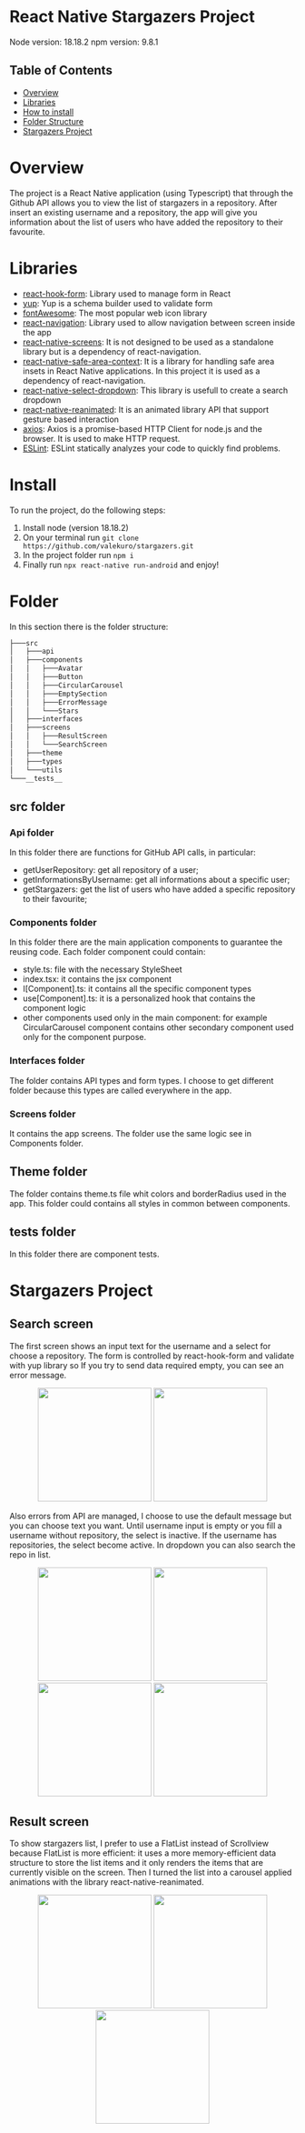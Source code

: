# React Native Stargazers Project 
Node version: 18.18.2
npm version: 9.8.1

## Table of Contents

- [Overview](#overview)
- [Libraries](#libraries)
- [How to install](#install)
- [Folder Structure](#folder)
- [Stargazers Project](#project)

# Overview
The project is a React Native application (using Typescript) that through the Github API allows you to view the list of stargazers in a repository. After insert an existing username and a repository, the app will give you information about the list of users who have added the repository to their favourite.

# Libraries
* [react-hook-form](https://react-hook-form.com/): Library used to manage form in React
* [yup](https://github.com/jquense/yup): Yup is a schema builder used to validate form
* [fontAwesome](https://fontawesome.com/icons): The most popular web icon library
* [react-navigation](https://reactnavigation.org/): Library used to allow navigation between screen inside the app
* [react-native-screens](https://github.com/software-mansion/react-native-screens): It is not designed to be used as a standalone library but is a dependency of react-navigation.
* [react-native-safe-area-context](https://github.com/th3rdwave/react-native-safe-area-context): It is a library for handling safe area insets in React Native applications. In this project it is used as a dependency of react-navigation.
* [react-native-select-dropdown](https://www.npmjs.com/package/react-native-select-dropdown): This library is usefull to create a search dropdown
* [react-native-reanimated](https://www.npmjs.com/package/react-native-reanimated): It is an animated library API that support gesture based interaction
* [axios](https://axios-http.com/docs/intro): Axios is a promise-based HTTP Client for node.js and the browser. It is used to make HTTP request.
* [ESLint](https://eslint.org/): ESLint statically analyzes your code to quickly find problems.

# Install
To run the project, do the following steps:
1. Install node (version 18.18.2)
2. On your terminal run `git clone https://github.com/valekuro/stargazers.git`
3. In the project folder run `npm i`
4. Finally run `npx react-native run-android` and enjoy!

# Folder
In this section there is the folder structure:

```bash
├───src
│   ├───api
│   ├───components
│   │   ├───Avatar
│   │   ├───Button
│   │   ├───CircularCarousel
│   │   ├───EmptySection
│   │   ├───ErrorMessage
│   │   └───Stars
│   ├───interfaces
│   ├───screens
│   │   ├───ResultScreen
│   │   └───SearchScreen
│   ├───theme
│   ├───types
│   └───utils
└───__tests__
```
## src folder
### Api folder
In this folder there are functions for GitHub API calls, in particular:
* getUserRepository: get all repository of a user;
* getInformationsByUsername: get all informations about a specific user;
* getStargazers: get the list of users who have added a specific repository to their favourite;

### Components folder
In this folder there are the main application components to guarantee the reusing code. Each folder component could contain:
* style.ts: file with the necessary StyleSheet
* index.tsx: it contains the jsx component
* I[Component].ts: it contains all the specific component types
* use[Component].ts: it is a personalized hook that contains the component logic
* other components used only in the main component: for example CircularCarousel component contains other secondary component used only for the component purpose.

### Interfaces folder
The folder contains API types and form types. I choose to get different folder because this types are called everywhere in the app.

### Screens folder
It contains the app screens. The folder use the same logic see in Components folder. 
## Theme folder
The folder contains theme.ts file whit colors and borderRadius used in the app. This folder could contains all styles in common between components.
## __tests__ folder
In this folder there are component tests.

# Stargazers Project
## Search screen
The first screen shows an input text for the username and a select for choose a repository. The form is controlled by react-hook-form and validate with yup library so If you try to send data required empty, you can see an error message.
<p align='center'>
<img src="https://github.com/valekuro/stargazers/blob/main/app_screen/select-block.jpeg?raw=true" width=200 />
<img src="https://github.com/valekuro/stargazers/blob/main/app_screen/hook-form-error.jpeg?raw=true" width=200>
</p>
Also errors from API are managed, I choose to use the default message but you can choose text you want. Until username input is empty or you fill a username without repository, the select is inactive. If the username has repositories, the select become active. In dropdown you can also search the repo in list.
<p align='center'>
<img src="https://github.com/valekuro/stargazers/blob/main/app_screen/api-error.jpeg?raw=true" width=200 />
<img src="https://github.com/valekuro/stargazers/blob/main/app_screen/select-unlock.jpeg?raw=true" width=200>
<img src="https://github.com/valekuro/stargazers/blob/main/app_screen/search-open-select.jpeg?raw=true" width=200>
<img src="https://github.com/valekuro/stargazers/blob/main/app_screen/form-compiled-happy-path.jpeg?raw=true" width=200>
</p>

## Result screen
To show stargazers list, I prefer to use a FlatList instead of Scrollview because FlatList is more efficient: it uses a more memory-efficient data structure to store the list items and it only renders the items that are currently visible on the screen. Then I turned the list into a carousel applied animations  with the library react-native-reanimated.
<p align='center'>
<img src="https://github.com/valekuro/stargazers/blob/main/app_screen/result-screen.jpeg?raw=true" width=200>
<img src="https://github.com/valekuro/stargazers/blob/main/app_screen/no-stargazers-found.jpeg?raw=true" width=200 />
<img src="https://github.com/valekuro/stargazers/blob/main/app_screen/another-result.jpeg?raw=true" width=200>
</p>
